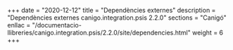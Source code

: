 +++
date        = "2020-12-12"
title       = "Dependències externes"
description = "Dependències externes canigo.integration.psis 2.2.0"
sections    = "Canigó"
enllac		= "/documentacio-llibreries/canigo.integration.psis/2.2.0/site/dependencies.html"
weight		= 6
+++

